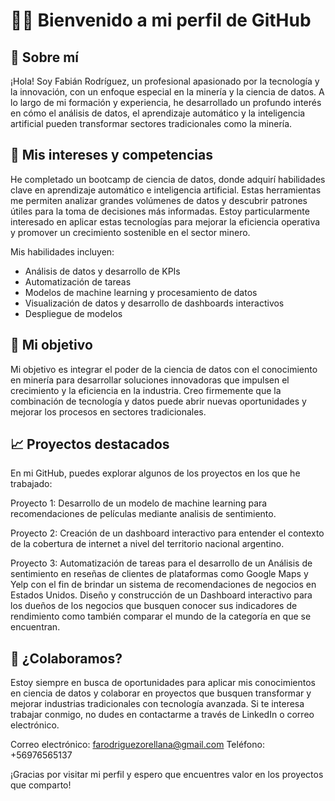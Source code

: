 # 👷‍♂️ Bienvenido a mi perfil de GitHub
## 👋 Sobre mí
¡Hola! Soy Fabián Rodríguez, un profesional apasionado por la tecnología y la innovación, con un enfoque especial en la minería y la ciencia de datos. A lo largo de mi formación y experiencia, he desarrollado un profundo interés en cómo el análisis de datos, el aprendizaje automático y la inteligencia artificial pueden transformar sectores tradicionales como la minería.

## 🎯 Mis intereses y competencias
He completado un bootcamp de ciencia de datos, donde adquirí habilidades clave en aprendizaje automático e inteligencia artificial. Estas herramientas me permiten analizar grandes volúmenes de datos y descubrir patrones útiles para la toma de decisiones más informadas. Estoy particularmente interesado en aplicar estas tecnologías para mejorar la eficiencia operativa y promover un crecimiento sostenible en el sector minero.

Mis habilidades incluyen:
- Análisis de datos y desarrollo de KPIs
- Automatización de tareas
- Modelos de machine learning y procesamiento de datos
- Visualización de datos y desarrollo de dashboards interactivos
- Despliegue de modelos

## 🚀 Mi objetivo
Mi objetivo es integrar el poder de la ciencia de datos con el conocimiento en minería para desarrollar soluciones innovadoras que impulsen el crecimiento y la eficiencia en la industria. Creo firmemente que la combinación de tecnología y datos puede abrir nuevas oportunidades y mejorar los procesos en sectores tradicionales.

## 📈 Proyectos destacados
En mi GitHub, puedes explorar algunos de los proyectos en los que he trabajado:

Proyecto 1: Desarrollo de un modelo de machine learning para recomendaciones de películas mediante analisis de sentimiento.

Proyecto 2: Creación de un dashboard interactivo para entender el contexto de la cobertura de internet a nivel del territorio nacional argentino.

Proyecto 3: Automatización de tareas para el desarrollo de un Análisis de sentimiento en reseñas de clientes de plataformas como Google Maps y Yelp con el fin de brindar un sistema de recomendaciones de negocios en Estados Unidos. Diseño y construcción de un Dashboard interactivo para los dueños de los negocios que busquen conocer sus indicadores de rendimiento como también comparar el mundo de la categoría en que se encuentran.

## 💼 ¿Colaboramos?
Estoy siempre en busca de oportunidades para aplicar mis conocimientos en ciencia de datos y colaborar en proyectos que busquen transformar y mejorar industrias tradicionales con tecnología avanzada. Si te interesa trabajar conmigo, no dudes en contactarme a través de LinkedIn o correo electrónico.

Correo electrónico: farodriguezorellana@gmail.com
Teléfono: +56976565137

¡Gracias por visitar mi perfil y espero que encuentres valor en los proyectos que comparto!
